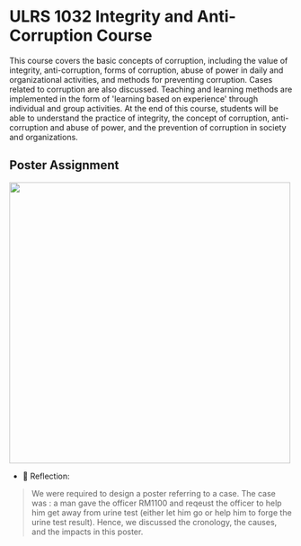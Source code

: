# ULRS 1032 Integrity and Anti-Corruption Course

This course covers the basic concepts of corruption, including the value of integrity, anti-corruption, forms of corruption, abuse of power in daily and organizational activities, and methods for preventing corruption. Cases related to corruption are also discussed. Teaching and learning methods are implemented in the form of 'learning based on experience' through individual and group activities. At the end of this course, students will be able to understand the practice of integrity, the concept of corruption, anti-corruption and abuse of power, and the prevention of corruption in society and organizations.

## Poster Assignment
<img src = "KIAR POSTER.png" width = 500>

- 💭 Reflection:
> We were required to design a poster referring to a case. The case was : a man gave the officer RM1100 and reqeust the officer to help him get away from urine test (either let him go or help him to forge the urine test result). Hence, we discussed the cronology, the causes, and the impacts in this poster.
<br>

